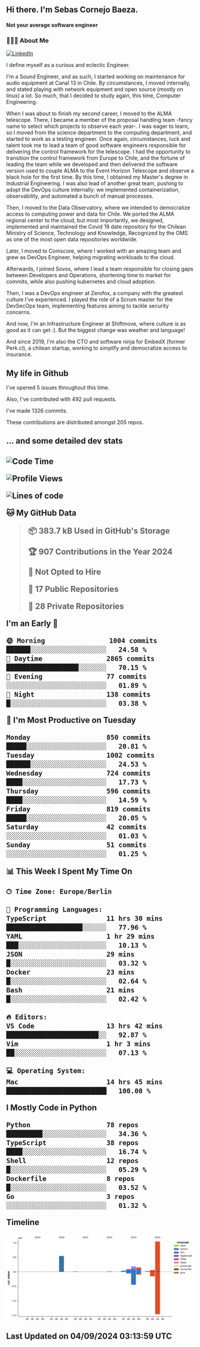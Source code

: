 <h2> Hi there.  I'm Sebas Cornejo Baeza.</h2>
<h4> Not your average software engineer</h4>
<h3> 👨🏻‍💻 About Me </h3>
<a href="http://linkedin.com/in/sebastian-cornejo-baeza/"><img alt="LinkedIn" src="https://img.shields.io/badge/Sebas%20Cornejo%20-informational?style=appveyor&logo=linkedin"></a>


I define myself as a curious and eclectic Engineer.

I'm a Sound Engineer, and as such, I started working on maintenance for audio equipment at Canal 13 in Chile.
By circumstances, I moved internally, and stated playing with network equipment and open source (mostly on linux) 
a lot. So much, that I decided to study again, this time, Computer Engineering.

When I was about to finish my second career, I moved to the ALMA telescope. There, I became a member of the proposal handling team
-fancy name to select which projects to observe each year-. 
I was eager to learn, so I moved from the science department to the computing department, and started to work as 
a testing engineer. Once again, circumstances, luck and talent took me to lead a team of good software engineers 
responsible for delivering the control framework for the telescope. I had the opportunity to transition the control framework from
Europe to Chile, and the fortune of leading the team while we developed and then delivered the software
version used to couple ALMA to the Event Horizon Telescope and observe a black hole for the first time.
By this time, I obtained my Master's degree in Industrial Engineering.
I was also lead of another great team, pushing to adopt the DevOps culture internally: we implemented containerization, observability, and automated a bunch of manual processes.

Then, I moved to the Data Observatory, where we intended to democratize access to computing power
and data for Chile. We ported the ALMA regional center to the cloud, but most importantly, we designed, implemented
and maintained the Covid 19 date repository for the Chilean Ministry of Science, Technology and Knowledge, Recognized by the OMS as one of the most open
data repositories worldwide.

Later, I moved to Comscore, where I worked with an amazing team and grew as DevOps Engineer, helping migrating workloads to the cloud.

Afterwards, I joined Sovos, where I lead a team responsible for closing gaps between Developers and Operations, shortening time to market for commits, while
also pushing kubernetes and cloud adoption.

Then, I was a DevOps engineer at Zerofox, a company with the greatest culture I've experienced. I played the role of a Scrum master for the DevSecOps team,
implementing features aiming to tackle security concerns.

And now, I'm an Infrastructure Engineer at Shiftmove, where culture is as good as it can get :). But the biggest change was weather and language!
 
And since 2019, I'm also the CTO and software ninja for EmbedX (former Perk.cl), a chilean startup, working to simplify and democratize access to insurance.

<h2> My life in Github </h2>

I've opened 5 issues throughout this time.

Also, I've contributed with 492 pull requests.

I've made 1326 commits.

These contributions are distributed amongst 205 repos.

<h2>... and some detailed dev stats<h2>

<!--START_SECTION:waka-->
![Code Time](http://img.shields.io/badge/Code%20Time-851%20hrs%2010%20mins-blue)

![Profile Views](http://img.shields.io/badge/Profile%20Views-1-blue)

![Lines of code](https://img.shields.io/badge/From%20Hello%20World%20I%27ve%20Written-2.1%20million%20lines%20of%20code-blue)

**🐱 My GitHub Data** 

> 📦 383.7 kB Used in GitHub's Storage 
 > 
> 🏆 907 Contributions in the Year 2024
 > 
> 🚫 Not Opted to Hire
 > 
> 📜 17 Public Repositories 
 > 
> 🔑 28 Private Repositories 
 > 
**I'm an Early 🐤** 

```text
🌞 Morning                1004 commits        ██████░░░░░░░░░░░░░░░░░░░   24.58 % 
🌆 Daytime                2865 commits        ██████████████████░░░░░░░   70.15 % 
🌃 Evening                77 commits          ░░░░░░░░░░░░░░░░░░░░░░░░░   01.89 % 
🌙 Night                  138 commits         █░░░░░░░░░░░░░░░░░░░░░░░░   03.38 % 
```
📅 **I'm Most Productive on Tuesday** 

```text
Monday                   850 commits         █████░░░░░░░░░░░░░░░░░░░░   20.81 % 
Tuesday                  1002 commits        ██████░░░░░░░░░░░░░░░░░░░   24.53 % 
Wednesday                724 commits         ████░░░░░░░░░░░░░░░░░░░░░   17.73 % 
Thursday                 596 commits         ████░░░░░░░░░░░░░░░░░░░░░   14.59 % 
Friday                   819 commits         █████░░░░░░░░░░░░░░░░░░░░   20.05 % 
Saturday                 42 commits          ░░░░░░░░░░░░░░░░░░░░░░░░░   01.03 % 
Sunday                   51 commits          ░░░░░░░░░░░░░░░░░░░░░░░░░   01.25 % 
```


📊 **This Week I Spent My Time On** 

```text
🕑︎ Time Zone: Europe/Berlin

💬 Programming Languages: 
TypeScript               11 hrs 30 mins      ███████████████████░░░░░░   77.96 % 
YAML                     1 hr 29 mins        ███░░░░░░░░░░░░░░░░░░░░░░   10.13 % 
JSON                     29 mins             █░░░░░░░░░░░░░░░░░░░░░░░░   03.32 % 
Docker                   23 mins             █░░░░░░░░░░░░░░░░░░░░░░░░   02.64 % 
Bash                     21 mins             █░░░░░░░░░░░░░░░░░░░░░░░░   02.42 % 

🔥 Editors: 
VS Code                  13 hrs 42 mins      ███████████████████████░░   92.87 % 
Vim                      1 hr 3 mins         ██░░░░░░░░░░░░░░░░░░░░░░░   07.13 % 

💻 Operating System: 
Mac                      14 hrs 45 mins      █████████████████████████   100.00 % 
```

**I Mostly Code in Python** 

```text
Python                   78 repos            █████████░░░░░░░░░░░░░░░░   34.36 % 
TypeScript               38 repos            ████░░░░░░░░░░░░░░░░░░░░░   16.74 % 
Shell                    12 repos            █░░░░░░░░░░░░░░░░░░░░░░░░   05.29 % 
Dockerfile               8 repos             █░░░░░░░░░░░░░░░░░░░░░░░░   03.52 % 
Go                       3 repos             ░░░░░░░░░░░░░░░░░░░░░░░░░   01.32 % 
```



**Timeline**

![Lines of Code chart](https://raw.githubusercontent.com/scornejob/scornejob/master/assets/bar_graph.png)


 Last Updated on 04/09/2024 03:13:59 UTC
<!--END_SECTION:waka-->
